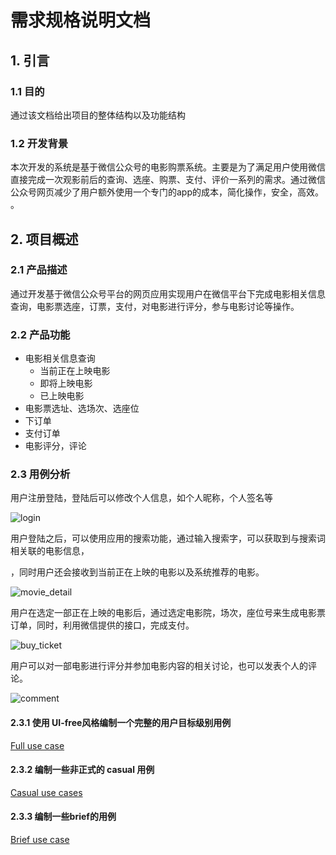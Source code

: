 # 需求规格说明文档

## 1. 引言
### 1.1 目的
通过该文档给出项目的整体结构以及功能结构

### 1.2 开发背景
本次开发的系统是基于微信公众号的电影购票系统。主要是为了满足用户使用微信直接完成一次观影前后的查询、选座、购票、支付、评价一系列的需求。通过微信公众号网页减少了用户额外使用一个专门的app的成本，简化操作，安全，高效。
。

## 2. 项目概述
### 2.1 产品描述
通过开发基于微信公众号平台的网页应用实现用户在微信平台下完成电影相关信息查询，电影票选座，订票，支付，对电影进行评分，参与电影讨论等操作。

### 2.2 产品功能
* 电影相关信息查询
  * 当前正在上映电影
  * 即将上映电影
  * 已上映电影
* 电影票选址、选场次、选座位
* 下订单
* 支付订单
* 电影评分，评论

### 2.3 用例分析

用户注册登陆，登陆后可以修改个人信息，如个人昵称，个人签名等


![login](https://raw.githubusercontent.com/SYSU-BronzeTiki/Documents/master/image/login.png)

用户登陆之后，可以使用应用的搜索功能，通过输入搜索字，可以获取到与搜索词相关联的电影信息，

，同时用户还会接收到当前正在上映的电影以及系统推荐的电影。


![movie_detail](https://raw.githubusercontent.com/SYSU-BronzeTiki/Documents/master/image/movie_detail.png)

用户在选定一部正在上映的电影后，通过选定电影院，场次，座位号来生成电影票订单，同时，利用微信提供的接口，完成支付。

![buy_ticket](https://raw.githubusercontent.com/SYSU-BronzeTiki/Documents/master/image/buy_ticket.png)


用户可以对一部电影进行评分并参加电影内容的相关讨论，也可以发表个人的评论。

![comment](https://raw.githubusercontent.com/SYSU-BronzeTiki/Documents/master/image/comment.png)

#### 2.3.1 使用 UI-free风格编制一个完整的用户目标级别用例

[Full use case](https://github.com/SYSU-BronzeTiki/Documents/blob/master/doc/Use%20Cases/UC1(full).md)

#### 2.3.2 编制一些非正式的 casual 用例

[Casual use cases](https://github.com/SYSU-BronzeTiki/Documents/blob/master/doc/Use%20Cases/CasualUseCaseAndBriefUseCase.md)

#### 2.3.3 编制一些brief的用例

[Brief use case](https://github.com/SYSU-BronzeTiki/Documents/blob/master/doc/Requirement%20specification.md#231-%E4%BD%BF%E7%94%A8-ui-free%E9%A3%8E%E6%A0%BC%E7%BC%96%E5%88%B6%E4%B8%80%E4%B8%AA%E5%AE%8C%E6%95%B4%E7%9A%84%E7%94%A8%E6%88%B7%E7%9B%AE%E6%A0%87%E7%BA%A7%E5%88%AB%E7%94%A8%E4%BE%8B)



